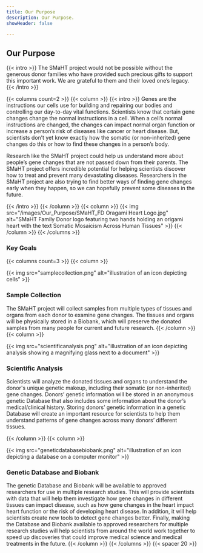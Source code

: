 ```yaml
---
title: Our Purpose
description: Our Purpose.
showHeader: false

---
```


## Our Purpose

{{< intro >}}
The SMaHT project would not be possible without the generous donor families who have provided such precious gifts to support this important work. We are grateful to them and their loved one’s legacy.
{{< /intro >}}

{{< columns count=2 >}}
{{< column >}}
{{< intro >}}
Genes are the instructions our cells use for building and repairing our bodies and controlling our day-to-day vital functions. Scientists know that certain gene changes change the normal instructions in a cell. When a cell’s normal instructions are changed, the changes can impact normal organ function or increase a person’s risk of diseases like cancer or heart disease. But, scientists don’t yet know exactly how the somatic (or non-inherited) gene changes do this or how to find these changes in a person’s body.

Research like the SMaHT project could help us understand more about people’s gene changes that are not passed down from their parents. The SMaHT project offers incredible potential for helping scientists discover how to treat and prevent many devastating diseases. Researchers in the SMaHT project are also trying to find better ways of finding gene changes early when they happen, so we can hopefully prevent some diseases in the future.

{{< /intro >}}
{{< /column >}}
{{< column >}}
{{< img src="/images/Our_Purpose/SMaHT_FD Oragami Heart Logo.jpg" alt="SMaHT Family Donor logo featuring two hands holding an origami heart with the text Somatic Mosaicism Across Human Tissues" >}}
{{< /column >}}
{{< /columns >}}

### Key Goals

<div class="purpose">

{{< columns count=3 >}}
{{< column >}}

{{< img src="samplecollection.png"  alt="illustration of an icon depicting cells" >}}

### Sample Collection

The SMaHT project will collect samples from multiple types of tissues and organs from each donor to examine gene changes. The tissues and organs will be physically stored in a Biobank, which will preserve the donated samples from many people for current and future research.
{{< /column >}}
{{< column >}}

{{< img src="scientificanalysis.png" alt="illustration of an icon depicting analysis showing a magnifying glass next to a document" >}}

### Scientific Analysis
Scientists will analyze the donated tissues and organs to understand the donor's unique genetic makeup, including their somatic (or non-inherited) gene changes. Donors’ genetic information will be stored in an anonymous genetic Database that also includes some information about the donor’s medical/clinical history. Storing donors’ genetic information in a genetic Database will create an important resource for scientists to help them understand patterns of gene changes across many donors’ different tissues.

{{< /column >}}
{{< column >}}

{{< img src="geneticdatabasebiobank.png" alt="illustration of an icon depicting a database on a computer monitor" >}}

### Genetic Database and Biobank

The genetic Database and Biobank will be available to approved researchers for use in multiple research studies. This will provide scientists with data that will help them investigate how gene changes in different tissues can impact disease, such as how gene changes in the heart impact heart function or the risk of developing heart disease. In addition, it will help scientists create new tools to detect gene changes better. Finally, making the Database and Biobank available to approved researchers for multiple research studies will help scientists from around the world work together to speed up discoveries that could improve medical science and medical treatments in the future.
{{< /column >}}
{{< /columns >}}
{{< spacer 20 >}}

</div>
